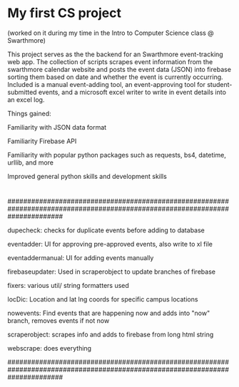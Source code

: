 # My first CS project

(worked on it during my time in the Intro to Computer Science class @ Swarthmore)

This project serves as the the backend for an Swarthmore event-tracking web app. The collection of scripts scrapes event information from the swarthmore calendar website and posts the event data (JSON) into firebase sorting them based on date and whether the event is currently occurring. Included is a manual event-adding tool, an event-approving tool for student-submitted events, and a microsoft excel writer to write in event details into an excel log.

Things gained:

Familiarity with JSON data format

Familiarity Firebase API

Familiarity with popular python packages such as requests, bs4, datetime, urllib, and more

Improved general python skills and development skills
# 
#
##############################################################################################################################

dupecheck: checks for duplicate events before adding to database
 
  eventadder: UI for approving pre-approved events, also write to xl file
  
  eventaddermanual: UI for adding events manually
 
  firebaseupdater: Used in scraperobject to update branches of firebase
 
  fixers: various util/ string formatters used
 
  locDic: Location and lat lng coords for specific campus locations
 
  nowevents: Find events that are happening now and adds into "now" branch, removes events if not now
 
  scraperobject: scrapes info and adds to firebase from long html string
 
  webscrape: does everything

##############################################################################################################################
#
#
